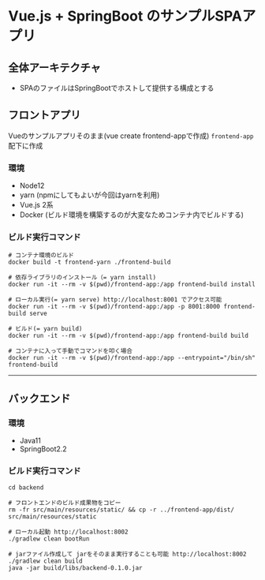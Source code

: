 # Vue.js + SpringBoot のサンプルSPAアプリ

## 全体アーキテクチャ

* SPAのファイルはSpringBootでホストして提供する構成とする

## フロントアプリ

Vueのサンプルアプリそのまま(vue create frontend-appで作成)
`frontend-app`配下に作成

### 環境

* Node12
* yarn (npmにしてもよいが今回はyarnを利用)
* Vue.js 2系
* Docker (ビルド環境を構築するのが大変なためコンテナ内でビルドする)

### ビルド実行コマンド

```
# コンテナ環境のビルド
docker build -t frontend-yarn ./frontend-build

# 依存ライブラリのインストール（= yarn install)
docker run -it --rm -v $(pwd)/frontend-app:/app frontend-build install

# ローカル実行(= yarn serve) http://localhost:8001 でアクセス可能
docker run -it --rm -v $(pwd)/frontend-app:/app -p 8001:8000 frontend-build serve

# ビルド(= yarn build)
docker run -it --rm -v $(pwd)/frontend-app:/app frontend-build build

# コンテナに入って手動でコマンドを叩く場合
docker run -it --rm -v $(pwd)/frontend-app:/app --entrypoint="/bin/sh" frontend-build
```

---

## バックエンド

### 環境

* Java11
* SpringBoot2.2


### ビルド実行コマンド

```
cd backend

# フロントエンドのビルド成果物をコピー
rm -fr src/main/resources/static/ && cp -r ../frontend-app/dist/ src/main/resources/static

# ローカル起動 http://localhost:8002 
./gradlew clean bootRun

# jarファイル作成して jarをそのまま実行することも可能 http://localhost:8002
./gradlew clean build
java -jar build/libs/backend-0.1.0.jar
```
